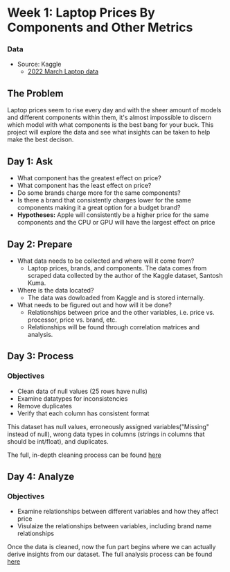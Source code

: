 # Week 1: Laptop Prices By Components and Other Metrics
### Data
* Source: Kaggle 
  - [2022 March Laptop data](https://www.kaggle.com/datasets/kuchhbhi/2022-march-laptop-data)


## The Problem
Laptop prices seem to rise every day and with the sheer amount of models and different components within them, it's almost impossible to discern which model with what components is the best bang for your buck. This project will explore the data and see what insights can be taken to help make the best decison. 

## Day 1: Ask
* What component has the greatest effect on price?
* What component has the least effect on price?
* Do some brands charge more for the same components?
* Is there a brand that consistently charges lower for the same components making it a great option for a budget brand? 
* **Hypotheses:** Apple will consistently be a higher price for the same components and the CPU or GPU will have the largest effect on price

## Day 2: Prepare
* What data needs to be collected and where will it come from?
  - Laptop prices, brands, and components. The data comes from scraped data collected by the author of the Kaggle dataset, Santosh Kuma.
* Where is the data located?
  - The data was dowloaded from Kaggle and is stored internally.
* What needs to be figured out and how will it be done?
  - Relationships between price and the other variables, i.e. price vs. processor, price vs. brand, etc.
  - Relationships will be found through correlation matrices and analysis.

## Day 3: Process
### Objectives
* Clean data of null values (25 rows have nulls)
* Examine datatypes for inconsistencies 
* Remove duplicates
* Verify that each column has consistent format

This dataset has null values, erroneously assigned variables("Missing" instead of null), wrong data types in columns (strings in columns that should be int/float), and duplicates.

The full, in-depth cleaning process can be found [here](https://github.com/jbean1597/PersonalPortfolio/blob/main/DataAnalytics/YearInCode/Week1/Day_3.md)

## Day 4: Analyze
### Objectives
* Examine relationships between different variables and how they affect price
* Visulaize the relationships between variables, including brand name relationships

Once the data is cleaned, now the fun part begins where we can actually derive insights from our dataset. The full analysis process can be found [here]()
